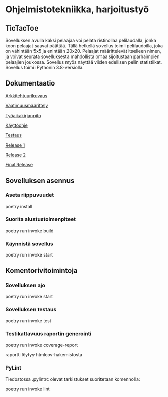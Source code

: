 # Ohjelmistotekniikka, harjoitustyö



## TicTacToe

Sovelluksen avulla kaksi pelaajaa voi pelata ristinollaa pelilaudalla, jonka koon pelaajat saavat päättää. Tällä hetkellä sovellus toimii pelilaudoilla, joka on vähintään 5x5 ja enintään 20x20. Pelaajat määrittelevät itselleen nimen, ja voivat seurata sovelluksesta mahdollista omaa sijoitustaan parhaimpien pelaajien joukossa. Sovellus myös näyttää viiden edellisen pelin statistiikat. Sovellus toimii Pythonin 3.8-versiolla.

## Dokumentaatio


[Arkkitehtuurikuvaus](https://github.com/nellatuulikki/ot-harjoitustyo/blob/master/dokumentaatio/arkkitehtuuri.md)

[Vaatimuusmäärittely](https://github.com/nellatuulikki/ot-harjoitustyo/blob/master/dokumentaatio/vaatimusmaarittely.md)

[Työaikakirjanpito](https://github.com/nellatuulikki/ot-harjoitustyo/blob/master/dokumentaatio/tuntikirjanpito.md)

[Käyttöohje](https://github.com/nellatuulikki/ot-harjoitustyo/blob/master/dokumentaatio/kayttoohje.md)

[Testaus](https://github.com/nellatuulikki/ot-harjoitustyo/blob/master/dokumentaatio/testaus) 

[Release 1](https://github.com/nellatuulikki/ot-harjoitustyo/releases/tag/vk5)

[Release 2](https://github.com/nellatuulikki/ot-harjoitustyo/releases/tag/vk6)

[Final Release](https://github.com/nellatuulikki/ot-harjoitustyo/releases/tag/lopputyofinal)

## Sovelluksen asennus

### Aseta riippuvuudet 

  poetry install
  
### Suorita alustustoimenpiteet

  poetry run invoke build
  
### Käynnistä sovellus 
  
  poetry run invoke start
  
## Komentorivitoimintoja
 
### Sovelluksen ajo
 
  poetry run invoke start
 
### Sovelluksen testaus
 
  poetry run invoke test
  
### Testikattavuus raportin generointi
 
  poetry run invoke coverage-report
  
  raportti löytyy htmlcov-hakemistosta
  
### PyLint
  
  Tiedostossa .pylintrc olevat tarkistukset suoritetaan komennolla:
  
  poetry run invoke lint
 

